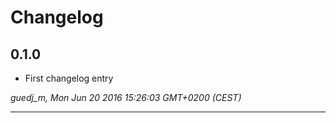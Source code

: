 # Changelog

## 0.1.0

* First changelog entry

*guedj_m, Mon Jun 20 2016 15:26:03 GMT+0200 (CEST)*

---